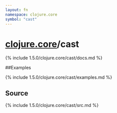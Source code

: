 ```yaml
---
layout: fn
namespace: clojure.core
symbol: "cast"
---
```


# [clojure.core](../)/cast

{% include 1.5.0/clojure.core/cast/docs.md %}

##Examples

{% include 1.5.0/clojure.core/cast/examples.md %}
## Source
{% include 1.5.0/clojure.core/cast/src.md %}

